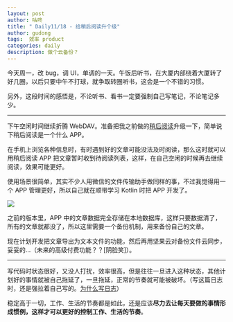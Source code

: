 ```yaml
---
layout: post
author: 咕咚
title: " Daily11/18 - 给稍后阅读升个级"
author: gudong
tags:  效率 product 
categories: daily
description: 做个云备份？
---
```


今天周一，改 bug，调 UI，单调的一天。午饭后听书，在大厦内部绕着大厦转了好几圈，以后只要中午不打球，就争取转圈听书，这会是一个不错的习惯。

另外，这段时间的感悟是，不论听书、看书一定要强制自己写笔记，不论笔记多少。

---

下午空闲时间继续折腾 WebDAV。准备把我之前做的[稍后阅读](https://gudong.site/2019/06/06/about-readlater.html)升级一下，简单说下稍后阅读是一个什么 APP。

在手机上浏览各种信息时，有时遇到好的文章可能没法及时阅读，那么这时就可以用稍后阅读 APP 把文章暂时收到待阅读列表，这样，在自己空闲的时候再去继续阅读，效果可能更好。

使用场景很简单，其实不少人用微信的文件传输助手做同样的事，不过我觉得用一个 APP 管理更好，所以自己就在顺带学习 Kotlin 时把 APP 开发了。

![](https://i.loli.net/2019/11/18/3fgsK7ewvDhkNnC.jpg)

之前的版本里，APP 中的文章数据完全存储在本地数据库，这样只要数据清了，所有的文章就都没了，所以这里需要一个备份机制，用来备份自己的文章。

现在计划开发把文章导出为文本文件的功能，然后再用坚果云对备份文件云同步，妥妥的...（未来的高级付费功能？？[阴脸笑]）。

---

写代码时状态很好，又没人打扰，效率很高，但是往往一旦进入这种状态，其他计划好的事情就被自己拖延了，一旦拖延，正常的节奏就可能被破坏。（写这篇日志时，还是强拉着自己写的。[为什么写日志](https://gudong.site/2019/11/14/tomoto-meeting.html)）

稳定高于一切，工作、生活的节奏都是如此，还是应该**尽力去让每天要做的事情形成惯例，这样才可以更好的控制工作、生活的节奏**。



